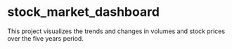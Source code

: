 # stock_market_dashboard
This project visualizes the trends and changes in volumes and stock prices over the five years period.

